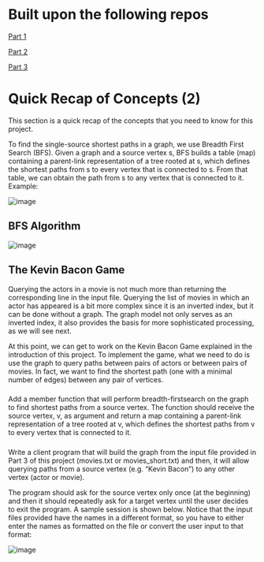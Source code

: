 # Built upon the following repos
[Part 1](https://github.com/andrewlin1368/bfs-project-part-1)

[Part 2](https://github.com/andrewlin1368/bfs-project-part-2)

[Part 3](https://github.com/andrewlin1368/bfs-project-part-3)

# Quick Recap of Concepts (2)
This section is a quick recap of the concepts that you need to know for this project.

To find the single-source shortest paths in a graph, we use Breadth First Search (BFS).
Given a graph and a source vertex s, BFS builds a table (map) containing a parent-link
representation of a tree rooted at s, which defines the shortest paths from s to every
vertex that is connected to s. From that table, we can obtain the path from s to any vertex
that is connected to it. Example:

![image](https://i.ibb.co/sVjbbCP/Capture.png)

## BFS Algorithm

![image](https://i.ibb.co/RjP1Ydv/Capture.png)

## The Kevin Bacon Game
Querying the actors in a movie is not much more than returning the
corresponding line in the input file. Querying the list of movies in which an
actor has appeared is a bit more complex since it is an inverted index, but it
can be done without a graph. The graph model not only serves as an
inverted index, it also provides the basis for more sophisticated processing,
as we will see next.

At this point, we can get to work on the Kevin Bacon Game explained in the introduction of
this project. To implement the game, what we need to do is use the graph to query paths
between pairs of actors or between pairs of movies. In fact, we want to find the shortest
path (one with a minimal number of edges) between any pair of vertices.

###
Add a member function that will perform breadth-firstsearch on the graph to find shortest paths from a source vertex. The function should
receive the source vertex, v, as argument and return a map containing a parent-link
representation of a tree rooted at v, which defines the shortest paths from v to every
vertex that is connected to it.

###  
Write a client program that will build the graph from the input file provided in Part
3 of this project (movies.txt or movies_short.txt) and then, it will allow querying paths from
a source vertex (e.g. “Kevin Bacon”) to any other vertex (actor or movie).

The program should ask for the source vertex only once (at the beginning) and then it
should repeatedly ask for a target vertex until the user decides to exit the program.
A sample session is shown below. Notice that the input files provided have the names in a
different format, so you have to either enter the names as formatted on the file or convert
the user input to that format:

![image](https://i.ibb.co/ccV4vjq/Capture.png)

